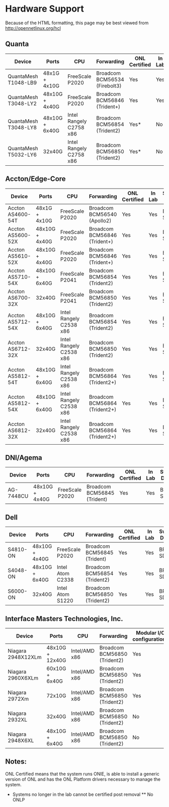 Hardware Support
================
Because of the HTML formatting, this page may be best viewed from
<http://opennetlinux.org/hcl>


Quanta
------
<table class="table table-striped table-hover">
<thead>
<tr class="info"> 
     <th> Device                  <th> Ports            <th> CPU                 <th> Forwarding             		<th> ONL Certified         <th> In Lab <th> Switch Driver </tr>
</thead>
<tr> <td> QuantaMesh T1048-LB9    <td> 48x1G  + 4x10G   <td> FreeScale P2020       <td> Broadcom BCM56534 (Firebolt3)    	<td> Yes  <td> Yes <td> BRCM SDK </tr>
<tr> <td> QuantaMesh T3048-LY2    <td> 48x10G + 4x40G   <td> FreeScale P2020       <td> Broadcom BCM56846 (Trident+)     	<td> Yes   <td> Yes <td> BRCM SDK </tr>
<tr> <td> QuantaMesh T3048-LY8    <td> 48x10G + 6x40G   <td> Intel Rangely C2758 x86 <td> Broadcom BCM56854 (Trident2)            <td> Yes*  <td> No <td> None </tr>
<tr> <td> QuantaMesh T5032-LY6    <td> 32x40G  <td> Intel Rangely C2758 x86 <td> Broadcom BCM56850 (Trident2)            <td> Yes* <td> No <td> None  </tr>
</table>


Accton/Edge-Core
------
<table class="table table-striped table-hover">
<thead>
<tr class="info">
     <th> Device                  <th> Ports            <th> CPU                 <th> Forwarding             		<th> ONL Certified        <th> In Lab <th> Switch Driver </tr> 
</thead>
<tr> <td> Accton AS4600-54T       <td> 48x1G  + 4x10G   <td> FreeScale P2020       <td> Broadcom BCM56540 (Apollo2)       <td> Yes  <td> Yes <td> BRCM SDK </tr>
<tr> <td> Accton AS5600-52X       <td> 48x10G  + 4x40G   <td> FreeScale P2020       <td> Broadcom BCM56846 (Trident+)      <td> Yes <td> Yes <td> BRCM SDK  </tr>
<tr> <td> Accton AS5610-52X       <td> 48x10G  + 4x40G   <td> FreeScale P2020       <td> Broadcom BCM56846 (Trident+)      <td> Yes <td> Yes <td> BRCM SDK  </tr>
<tr> <td> Accton AS5710-54X       <td> 48x10G + 6x40G   <td> FreeScale P2041       <td> Broadcom BCM56854 (Trident2)      <td> Yes  <td> Yes <td> BRCM SDK </tr>
<tr> <td> Accton AS6700-32X       <td> 32x40G           <td> FreeScale P2041       <td> Broadcom BCM56850 (Trident2)      <td> Yes <td> Yes <td> BRCM SDK </tr>
<tr> <td> Accton AS5712-54X       <td> 48x10G + 6x40G   <td> Intel Rangely C2538 x86 <td> Broadcom BCM56854 (Trident2)      <td> Yes <td> Yes <td> BRCM SDK </tr>
<tr> <td> Accton AS6712-32X       <td> 32x40G           <td> Intel Rangely C2538 x86 <td> Broadcom BCM56850 (Trident2)      <td> Yes <td> Yes <td> BRCM SDK  </tr>
<tr> <td> Accton AS5812-54T       <td> 48x10G + 6x40G   <td> Intel Rangely C2538 x86 <td> Broadcom BCM56864 (Trident2+)      <td> Yes <td> Yes <td> BRCM SDK </tr>
<tr> <td> Accton AS5812-54X       <td> 48x10G + 6x40G   <td> Intel Rangely C2538 x86 <td> Broadcom BCM56864 (Trident2+)      <td> Yes <td> Yes <td> BRCM SDK </tr>
<tr> <td> Accton AS6812-32X       <td> 32x40G           <td> Intel Rangely C2538 x86 <td> Broadcom BCM56864 (Trident2+)      <td> Yes <td> Yes <td> BRCM SDK </tr>
</table>

DNI/Agema
---
<table class="table table-striped table-hover">
<thead>
<tr class="info">
     <th> Device                  <th> Ports            <th> CPU                 <th> Forwarding             <th> ONL Certified        <th> In Lab <th> Switch Driver </tr>
</thead>
<tr> <td> AG-7448CU               <td> 48x10G  + 4x40G  <td> FreeScale P2020       <td> Broadcom BCM56845 (Trident)     <td> Yes   <td> Yes <td> BRCM SDK </tr>
</table>

Dell
---
<table class="table table-striped table-hover">
<thead>
<tr class="info">
     <th> Device                  <th> Ports            <th> CPU                 <th> Forwarding             <th> ONL Certified         <th> In Lab <th> Switch Driver </tr>
</thead>
<tr> <td> S4810-ON            <td> 48x10G  + 4x40G  <td> FreeScale P2020        <td> Broadcom BCM56845 (Trident)     <td> Yes   <td> Yes <td> BRCM SDK </tr>
<tr> <td> S4048-ON            <td> 48x10G  + 6x40G  <td> Intel Atom C2338       <td> Broadcom BCM56854 (Trident2)     <td> Yes  <td> Yes <td> BRCM SDK </tr>
<tr> <td> S6000-ON            <td> 32x40G           <td> Intel Atom S1220       <td> Broadcom BCM56850 (Trident2)     <td> Yes  <td> Yes <td> BRCM SDK </tr>

</table>

Interface Masters Technologies, Inc.
---
<table class="table table-striped table-hover">
<thead>
<tr class="info">
     <th> Device          <th> Ports       <th> CPU        <th> Forwarding       <th> Modular I/O configurations       <th> ONL Certified     <th> In Lab <th> Switch Driver </tr>
</thead>
<tr> <td> Niagara 2948X12XLm   <td> 48x10G  + 12x40G  <td> Intel/AMD x86    <td> Broadcom BCM56850 (Trident2)   <td> Yes    <td> Partial in ONL 1.0**  <td> Yes <td> OFDPA </tr>
<tr> <td> Niagara 2960X6XLm    <td> 60x10G  + 6x40G   <td> Intel/AMD x86    <td> Broadcom BCM56850 (Trident2)   <td> Yes    <td> Partial in ONL 1.0**  <td> No <td> OFDPA </tr>
<tr> <td> Niagara 2972Xm       <td> 72x10G            <td> Intel/AMD x86    <td> Broadcom BCM56850 (Trident2)   <td> Yes    <td> Partial in ONL 1.0**  <td> No <td> OFDPA </tr>
<tr> <td> Niagara 2932XL       <td> 32x40G            <td> Intel/AMD x86    <td> Broadcom BCM56850 (Trident2)   <td> No     <td> Partial in ONL 1.0**  <td> No <td> OFDPA </tr>
<tr> <td> Niagara 2948X6XL     <td> 48x10G  + 6x40G   <td> Intel/AMD x86    <td> Broadcom BCM56850 (Trident2)   <td> No     <td> Partial in ONL 1.0**  <td> No <td> OFDPA </tr>
</table>

Notes:
---

ONL Certified means that the system runs ONIE, is able to install a generic version of ONL and has the ONL Platform drivers necessary to manage the system.

* Systems no longer in the lab cannot be certified post removal
** No ONLP
